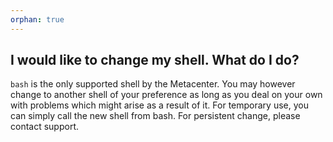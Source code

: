 ```yaml
---
orphan: true
---
```




## I would like to change my shell. What do I do?

`bash` is the only supported shell by the Metacenter. You may however
change to another shell of your preference as long as you deal on your own with
problems which might arise as a result of it.  For temporary use, you can
simply call the new shell from bash. For persistent change, please contact
support.
